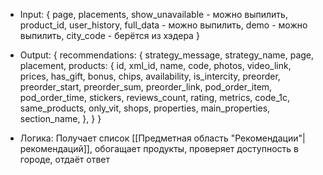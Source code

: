 * Input: 
		{
			page,
			placements,
			show_unavailable - можно выпилить,
			product_id,
			user_history,
			full_data - можно выпилить,
			demo - можно выпилить,
			city_code - берётся из хэдера
		}
* Output:
		{
			recommendations: {
				strategy_message,
				strategy_name,
				page,
				placement,
				products: {
					id,
					xml_id,
					name,
					code,
					photos,
					video_link,
					prices,
					has_gift,
					bonus,
					chips,
					availability,
					is_intercity,
					preorder,
					preorder_start,
					preorder_sum,
					preorder_link,
					pod_order_item,
					pod_order_time,
					stickers,
					reviews_count,
					rating,
					metrics,
					code_1c,
					same_products,
					only_vit,
					shops,
					properties,
					main_properties,
					section_name,
				},
			}
		}

* Логика: Получает список [[Предметная область "Рекомендации"|рекомендаций]], обогащает продукты, проверяет доступность в городе, отдаёт ответ